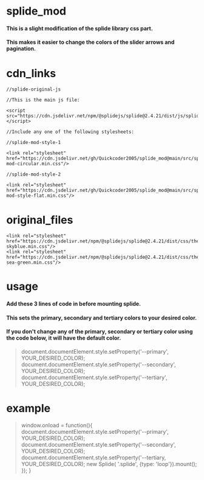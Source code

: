 # splide_mod

#### This is a slight modification of the splide library css part.
#### This makes it easier to change the colors of the slider arrows and pagination.

# cdn_links

```
//splide-original-js

//This is the main js file:

<script src="https://cdn.jsdelivr.net/npm/@splidejs/splide@2.4.21/dist/js/splide.min.js"></script>

//Include any one of the following stylesheets:

//splide-mod-style-1

<link rel="stylesheet" href="https://cdn.jsdelivr.net/gh/Quickcoder2005/splide_mod@main/src/splide-mod-circular.min.css"/>

//splide-mod-style-2

<link rel="stylesheet" href="https://cdn.jsdelivr.net/gh/Quickcoder2005/splide_mod@main/src/splide-mod-style-flat.min.css"/>
```

# original_files

```
<link rel="stylesheet" href="https://cdn.jsdelivr.net/npm/@splidejs/splide@2.4.21/dist/css/themes/splide-skyblue.min.css"/>
<link rel="stylesheet" href="https://cdn.jsdelivr.net/npm/@splidejs/splide@2.4.21/dist/css/themes/splide-sea-green.min.css"/>
```

# usage

#### Add these 3 lines of code in before mounting splide.
#### This sets the primary, secondary and tertiary colors to your desired color.
#### If you don't change any of the primary, secondary or tertiary color using the code below, it will have the default color.

> document.documentElement.style.setProperty('--primary', YOUR_DESIRED_COLOR);
    document.documentElement.style.setProperty('--secondary', YOUR_DESIRED_COLOR);
    document.documentElement.style.setProperty('--tertiary', YOUR_DESIRED_COLOR);

# example

> window.onload = function(){
    document.documentElement.style.setProperty('--primary', YOUR_DESIRED_COLOR);
    document.documentElement.style.setProperty('--secondary', YOUR_DESIRED_COLOR);
    document.documentElement.style.setProperty('--tertiary, YOUR_DESIRED_COLOR);
    new Splide( '.splide', {type: 'loop'}).mount();
    });
}
